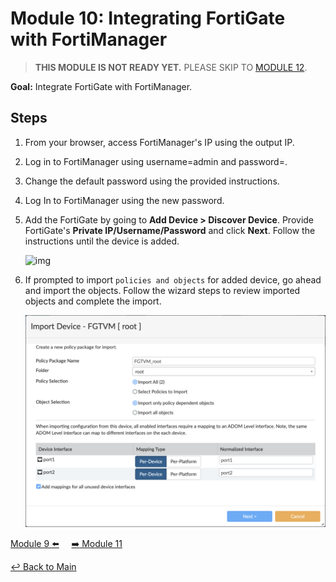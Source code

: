 # Module 10: Integrating FortiGate with FortiManager

>**THIS MODULE IS NOT READY YET.** PLEASE SKIP TO [MODULE 12](../modules/integrate-calico-with-fortimanager.md).

**Goal:** Integrate FortiGate with FortiManager.

## Steps

1. From your browser, access FortiManager's IP using the output IP.

2. Log in to FortiManager using username=admin and password=<instance-id>.

3. Change the default password using the provided instructions.

4. Log In to FortiManager using the new password.

5. Add the FortiGate by going to **Add Device > Discover Device**. Provide FortiGate's **Private IP/Username/Password** and click **Next**. Follow the instructions until the device is added.

    ![img](../img/fortigate_device_add.png)

6. If prompted to import `policies and objects` for added device, go ahead and import the objects. Follow the wizard steps to review imported objects and complete the import.

    ![img](../img/fortigate_import_objects.png)

[Module 9 :arrow_left:](../modules/deploy-app-0.md) &nbsp;&nbsp;&nbsp;&nbsp;[:arrow_right: Module 11](../modules/manage-north-south-policies-with-fortimanager.md)

[:leftwards_arrow_with_hook: Back to Main](/README.md)
